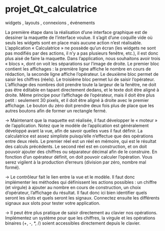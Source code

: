 # projet_Qt_calculatrice
widgets , layouts , connexions , événements


La première étape dans la réalisation d’une interface graphique est de dessiner la maquette de l’interface voulue. Il s’agit d’une coquille vide où seuls les widgets sont en place mais aucune action n’est réalisable. L’application « Calculatrice » ne possède qu’un écran (les widgets ne sont pas modifiés par des actions, il n’y a pas plusieurs fenêtre, etc.), il est donc plus aisé de faire la maquette.
Dans l’application, nous souhaitons avoir trois « blocs », dont on voit les séparations sur l’image de droite. Le premier bloc contient les affichages : la première ligne affiche le nombre en cours de rédaction, la seconde ligne affiche l’opérateur. Le deuxième bloc permet de saisir les chiffres (réels). Le troisième bloc permet lui de saisir l’opérateur.
L’affichage des nombres doit prendre toute la largeur de la fenêtre, ne doit pas être éditable en tapant directement dedans, et le texte doit être aligné à droite.
Même principe pour l’affichage de l’opérateur, mais il doit être plus petit : seulement 30 pixels, et il doit être aligné à droite avec le premier affichage.
Le bouton du zéro doit prendre deux fois plus de place que les autres boutons afin de former un rectangle fermé.


→ Maintenant que la maquette est réalisée, il faut développer le « moteur » de l’application. Notez que le modèle de l’application est généralement développé avant la vue, afin de savoir quelles vues il faut définir.
La calculatrice est assez simpliste puisqu’elle n’effectue que des opérations entre deux réels. Le premier réel est un réel en mémoire, qui est le résultat des calculs précédents. Le second réel est en construction, et on doit pouvoir ajouter des chiffres ou séparateur décimal afin de le construire. En fonction d’un opérateur définit, on doit pouvoir calculer l’opération.
Vous serez vigilent à la production d’erreurs (division par zéro, nombre mal formé).


→ Le contrôleur fait le lien entre la vue et le modèle. Il faut donc implémenter les méthodes qui définissent les actions possibles : un chiffre (et virgule) à ajouter au nombre en cours de construction, un choix d’opérateur, l’affichage du résultat.
Il faut donc ici bien identifier quels seront les slots et quels seront les signaux. Connectez ensuite les différents signaux aux slots pour tester votre application.


→ Il peut être plus pratique de saisir directement au clavier nos opérations. Implémentez un système pour que les chiffres, la virgule et les opérations binaires (+, -, *, /) soient accessibles directement depuis le clavier.
